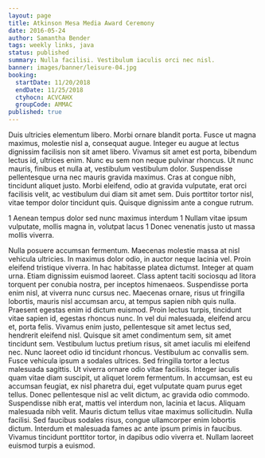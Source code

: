 ```yaml
---
layout: page
title: Atkinson Mesa Media Award Ceremony
date: 2016-05-24
author: Samantha Bender
tags: weekly links, java
status: published
summary: Nulla facilisi. Vestibulum iaculis orci nec nisl.
banner: images/banner/leisure-04.jpg
booking:
  startDate: 11/20/2018
  endDate: 11/25/2018
  ctyhocn: ACVCAHX
  groupCode: AMMAC
published: true
---
```

Duis ultricies elementum libero. Morbi ornare blandit porta. Fusce ut magna maximus, molestie nisl a, consequat augue. Integer eu augue at lectus dignissim facilisis non sit amet libero. Vivamus sit amet est porta, bibendum lectus id, ultrices enim. Nunc eu sem non neque pulvinar rhoncus. Ut nunc mauris, finibus et nulla at, vestibulum vestibulum dolor. Suspendisse pellentesque urna nec mauris gravida maximus. Cras at congue nibh, tincidunt aliquet justo. Morbi eleifend, odio at gravida vulputate, erat orci facilisis velit, ac vestibulum dui diam sit amet sem. Duis porttitor tortor nisl, vitae tempor dolor tincidunt quis. Quisque dignissim ante a congue rutrum.

1 Aenean tempus dolor sed nunc maximus interdum
1 Nullam vitae ipsum vulputate, mollis magna in, volutpat lacus
1 Donec venenatis justo ut massa mollis viverra.

Nulla posuere accumsan fermentum. Maecenas molestie massa at nisl vehicula ultricies. In maximus dolor odio, in auctor neque lacinia vel. Proin eleifend tristique viverra. In hac habitasse platea dictumst. Integer at quam urna. Etiam dignissim euismod laoreet. Class aptent taciti sociosqu ad litora torquent per conubia nostra, per inceptos himenaeos. Suspendisse porta enim nisl, at viverra nunc cursus nec. Maecenas ornare, risus ut fringilla lobortis, mauris nisl accumsan arcu, at tempus sapien nibh quis nulla. Praesent egestas enim id dictum euismod. Proin lectus turpis, tincidunt vitae sapien id, egestas rhoncus nunc. In vel dui malesuada, eleifend arcu et, porta felis. Vivamus enim justo, pellentesque sit amet lectus sed, hendrerit eleifend nisl. Quisque sit amet condimentum sem, sit amet tincidunt sem. Vestibulum luctus pretium risus, sit amet iaculis mi eleifend nec.
Nunc laoreet odio id tincidunt rhoncus. Vestibulum ac convallis sem. Fusce vehicula ipsum a sodales ultrices. Sed fringilla tortor a lectus malesuada sagittis. Ut viverra ornare odio vitae facilisis. Integer iaculis quam vitae diam suscipit, ut aliquet lorem fermentum. In accumsan, est eu accumsan feugiat, ex nisl pharetra dui, eget vulputate quam purus eget tellus. Donec pellentesque nisl ac velit dictum, ac gravida odio commodo. Suspendisse nibh erat, mattis vel interdum non, lacinia et lacus. Aliquam malesuada nibh velit. Mauris dictum tellus vitae maximus sollicitudin. Nulla facilisi. Sed faucibus sodales risus, congue ullamcorper enim lobortis dictum. Interdum et malesuada fames ac ante ipsum primis in faucibus. Vivamus tincidunt porttitor tortor, in dapibus odio viverra et. Nullam laoreet euismod turpis a euismod.
